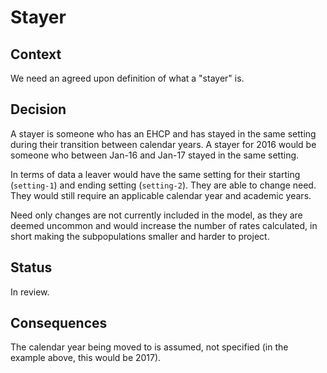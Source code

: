 # Stayer

## Context

We need an agreed upon definition of what a "stayer" is. 

## Decision

A stayer is someone who has an EHCP and has stayed in the same setting during their transition between calendar years. A stayer for 2016 would be someone who between Jan-16 and Jan-17 stayed in the same setting.

In terms of data a leaver would have the same setting for their starting (`setting-1`) and ending setting (`setting-2`). They are able to change need. They would still require an applicable calendar year and academic years.

Need only changes are not currently included in the model, as they are deemed uncommon and would increase the number of rates calculated, in short making the subpopulations smaller and harder to project.

## Status

In review.

## Consequences

The calendar year being moved to is assumed, not specified (in the example above, this would be 2017).
